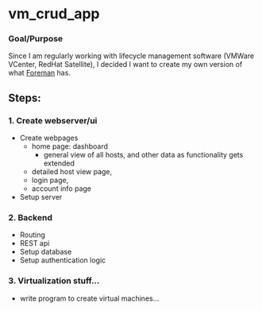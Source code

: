 # vm_crud_app
### Goal/Purpose
Since I am regularly working with lifecycle management software (VMWare VCenter, RedHat Satellite), I decided I want to create my own version of what [Foreman](https://theforeman.org/) has.  

## Steps:
### 1. Create webserver/ui
- Create webpages
    - home page: dashboard 
        - general view of all hosts, and other data as functionality gets extended
    - detailed host view page, 
    - login page, 
    - account info page
- Setup server
### 2. Backend
- Routing
- REST api
- Setup database
- Setup authentication logic
### 3. Virtualization stuff...
- write program to create virtual machines...  


